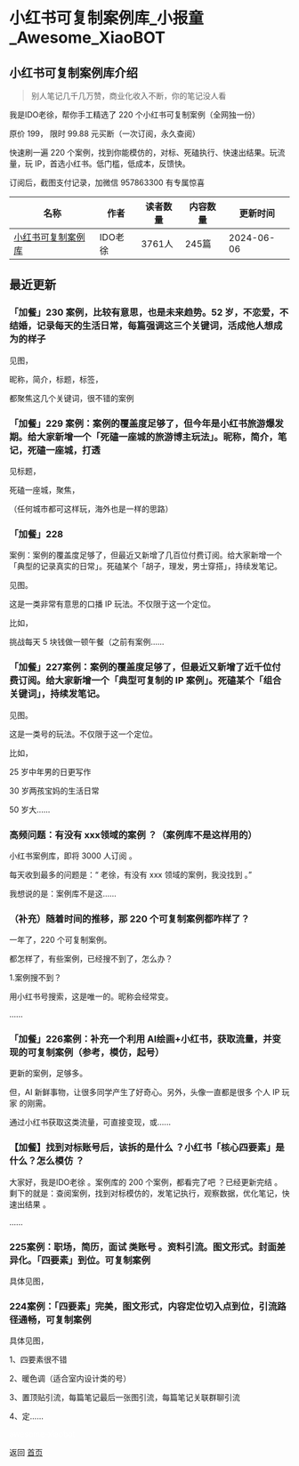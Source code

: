 # 小红书可复制案例库_小报童_Awesome_XiaoBOT

## 小红书可复制案例库介绍
> 别人笔记几千几万赞，商业化收入不断，你的笔记没人看    
    
我是IDO老徐，帮你手工精选了 220 个小红书可复制案例（全网独一份）    
    
原价 199， 限时 99.88 元买断（一次订阅，永久查阅）    
    
快速刷一遍 220 个案例，找到你能模仿的，对标、死磕执行、快速出结果。玩流量，玩 IP，首选小红书。低门槛，低成本，反馈快。    
    
订阅后，截图支付记录，加微信 957863300 有专属惊喜  
  


|名称|作者|读者数量|内容数量|更新时间|
|---|---|---|---|---|
|[小红书可复制案例库](https://xiaobot.net/p/xhs?refer=0b133df9-27dc-423b-8101-639049001c13)|IDO老徐|3761人|245篇|2024-06-06|

## 最近更新
### 「加餐」230 案例，比较有意思，也是未来趋势。52 岁，不恋爱，不结婚，记录每天的生活日常，每篇强调这三个关键词，活成他人想成为的样子

见图，

昵称，简介，标题，标签，

都聚焦这几个关键词，很不错的案例

### 「加餐」229 案例：案例的覆盖度足够了，但今年是小红书旅游爆发期。给大家新增一个「死磕一座城的旅游博主玩法」。昵称，简介，笔记，死磕一座城，打透

见标题，

死磕一座城，聚焦，

（任何城市都可这样玩，海外也是一样的思路）

### 「加餐」228
案例：案例的覆盖度足够了，但最近又新增了几百位付费订阅。给大家新增一个「典型的记录真实的日常」。死磕某个「胡子，理发，男士穿搭」，持续发笔记。

见图。

这是一类非常有意思的口播 IP 玩法。不仅限于这一个定位。

比如，

挑战每天 5 块钱做一顿午餐（之前有案例......

### 「加餐」227案例：案例的覆盖度足够了，但最近又新增了近千位付费订阅。给大家新增一个「典型可复制的 IP 案例」。死磕某个「组合关键词」，持续发笔记。

见图。

这是一类号的玩法。不仅限于这一个定位。

比如，

25 岁中年男的日更写作

30 岁两孩宝妈的生活日常

50 岁大......

### 高频问题：有没有 xxx领域的案例 ？（案例库不是这样用的）

小红书案例库，即将 3000 人订阅 。

每天收到最多的问题是：“ 老徐，有没有 xxx 领域的案例，我没找到 。”

我想说的是：案例库不是这......

### （补充）随着时间的推移，那 220 个可复制案例都咋样了？

一年了，220 个可复制案例。

都怎样了，有些案例，已经搜不到了，怎么办？

1.案例搜不到？

用小红书号搜索，这是唯一的。昵称会经常变。

......

### 「加餐」226案例：补充一个利用 AI绘画+小红书，获取流量，并变现的可复制案例（参考，模仿，起号）

更新的案例，足够多。

但，AI 新鲜事物，让很多同学产生了好奇心。另外，头像一直都是很多 个人 IP 玩家 的刚需。

通过小红书获取这类流量，可直接变现，或......

### 【加餐】找到对标账号后，该拆的是什么 ？小红书「核心四要素」是什么？怎么模仿 ？

大家好，我是IDO老徐 。案例库的 200 个案例，都看完了吧 ？已经更新完结
。剩下的就是：查阅案例，找到对标模仿的，发笔记执行，观察数据，优化笔记，快速出结果 。

......

### 225案例：职场，简历，面试 类账号 。资料引流。图文形式。封面差异化。「四要素」到位。可复制案例

具体见图，

### 224案例：「四要素」完美，图文形式，内容定位切入点到位，引流路径通畅，可复制案例

具体见图，

1、四要素很不错

2、暖色调（适合室内设计类的号）

3、置顶贴引流，每篇笔记最后一张图引流，每篇笔记关联群聊引流

4、定......


<a href="https://github.com/Reno9527/awesome-xiaobot" style="color: white; text-decoration: none;">awesome-xiaobot</a>

返回 [首页](../README.md)
